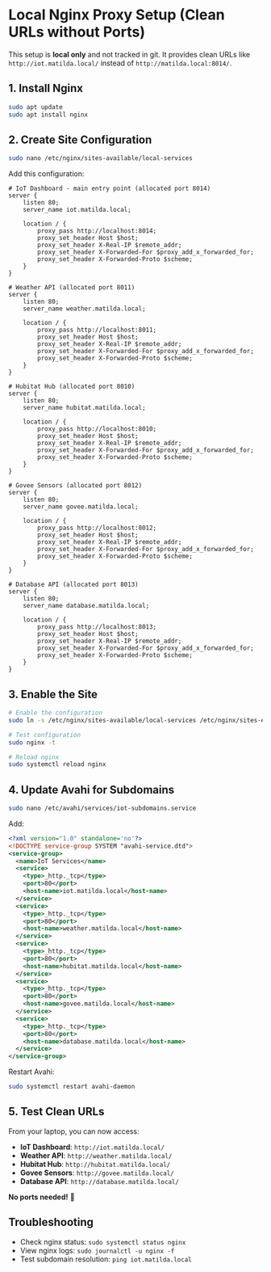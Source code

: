 # Local Nginx Proxy Setup (Clean URLs without Ports)

This setup is **local only** and not tracked in git. It provides clean URLs like `http://iot.matilda.local/` instead of `http://matilda.local:8014/`.

## 1. Install Nginx

```bash
sudo apt update
sudo apt install nginx
```

## 2. Create Site Configuration

```bash
sudo nano /etc/nginx/sites-available/local-services
```

Add this configuration:

```nginx
# IoT Dashboard - main entry point (allocated port 8014)
server {
    listen 80;
    server_name iot.matilda.local;

    location / {
        proxy_pass http://localhost:8014;
        proxy_set_header Host $host;
        proxy_set_header X-Real-IP $remote_addr;
        proxy_set_header X-Forwarded-For $proxy_add_x_forwarded_for;
        proxy_set_header X-Forwarded-Proto $scheme;
    }
}

# Weather API (allocated port 8011)
server {
    listen 80;
    server_name weather.matilda.local;

    location / {
        proxy_pass http://localhost:8011;
        proxy_set_header Host $host;
        proxy_set_header X-Real-IP $remote_addr;
        proxy_set_header X-Forwarded-For $proxy_add_x_forwarded_for;
        proxy_set_header X-Forwarded-Proto $scheme;
    }
}

# Hubitat Hub (allocated port 8010)
server {
    listen 80;
    server_name hubitat.matilda.local;

    location / {
        proxy_pass http://localhost:8010;
        proxy_set_header Host $host;
        proxy_set_header X-Real-IP $remote_addr;
        proxy_set_header X-Forwarded-For $proxy_add_x_forwarded_for;
        proxy_set_header X-Forwarded-Proto $scheme;
    }
}

# Govee Sensors (allocated port 8012)
server {
    listen 80;
    server_name govee.matilda.local;

    location / {
        proxy_pass http://localhost:8012;
        proxy_set_header Host $host;
        proxy_set_header X-Real-IP $remote_addr;
        proxy_set_header X-Forwarded-For $proxy_add_x_forwarded_for;
        proxy_set_header X-Forwarded-Proto $scheme;
    }
}

# Database API (allocated port 8013)
server {
    listen 80;
    server_name database.matilda.local;

    location / {
        proxy_pass http://localhost:8013;
        proxy_set_header Host $host;
        proxy_set_header X-Real-IP $remote_addr;
        proxy_set_header X-Forwarded-For $proxy_add_x_forwarded_for;
        proxy_set_header X-Forwarded-Proto $scheme;
    }
}
```

## 3. Enable the Site

```bash
# Enable the configuration
sudo ln -s /etc/nginx/sites-available/local-services /etc/nginx/sites-enabled/

# Test configuration
sudo nginx -t

# Reload nginx
sudo systemctl reload nginx
```

## 4. Update Avahi for Subdomains

```bash
sudo nano /etc/avahi/services/iot-subdomains.service
```

Add:

```xml
<?xml version="1.0" standalone='no'?>
<!DOCTYPE service-group SYSTEM "avahi-service.dtd">
<service-group>
  <name>IoT Services</name>
  <service>
    <type>_http._tcp</type>
    <port>80</port>
    <host-name>iot.matilda.local</host-name>
  </service>
  <service>
    <type>_http._tcp</type>
    <port>80</port>
    <host-name>weather.matilda.local</host-name>
  </service>
  <service>
    <type>_http._tcp</type>
    <port>80</port>
    <host-name>hubitat.matilda.local</host-name>
  </service>
  <service>
    <type>_http._tcp</type>
    <port>80</port>
    <host-name>govee.matilda.local</host-name>
  </service>
  <service>
    <type>_http._tcp</type>
    <port>80</port>
    <host-name>database.matilda.local</host-name>
  </service>
</service-group>
```

Restart Avahi:
```bash
sudo systemctl restart avahi-daemon
```

## 5. Test Clean URLs

From your laptop, you can now access:

- **IoT Dashboard**: `http://iot.matilda.local/`
- **Weather API**: `http://weather.matilda.local/`
- **Hubitat Hub**: `http://hubitat.matilda.local/`
- **Govee Sensors**: `http://govee.matilda.local/`
- **Database API**: `http://database.matilda.local/`

**No ports needed!** 🎉

## Troubleshooting

- Check nginx status: `sudo systemctl status nginx`
- View nginx logs: `sudo journalctl -u nginx -f`
- Test subdomain resolution: `ping iot.matilda.local`